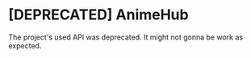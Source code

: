 # [DEPRECATED] AnimeHub

The project's used API was deprecated. It might not gonna be work as expected. 
